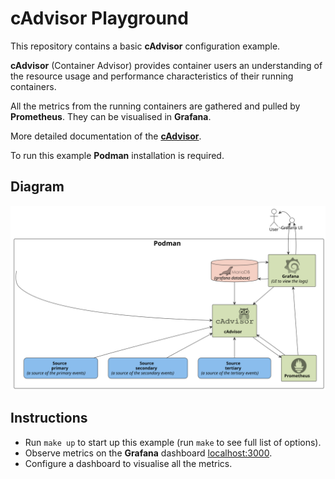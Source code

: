 # cAdvisor Playground

This repository contains a basic **cAdvisor** configuration example.

**cAdvisor** (Container Advisor) provides container users an understanding of the resource usage and 
performance characteristics of their running containers.

All the metrics from the running containers are gathered and pulled by **Prometheus**.
They can be visualised in **Grafana**.

More detailed documentation of the **[cAdvisor](https://github.com/google/cadvisor)**.

To run this example **Podman** installation is required.

## Diagram

![](diagram/flow.svg)

## Instructions

- Run `make up` to start up this example (run `make` to see full list of options).
- Observe metrics on the **Grafana** dashboard [localhost:3000](http://localhost:3000).
- Configure a dashboard to visualise all the metrics.
